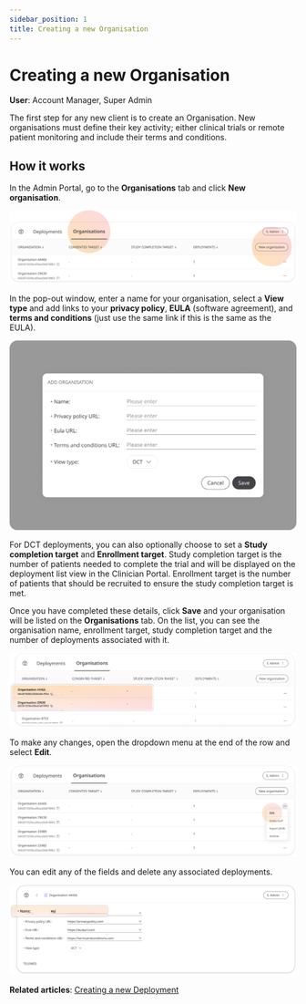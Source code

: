```yaml
---
sidebar_position: 1
title: Creating a new Organisation
---
```

# Creating a new Organisation
**User**: Account Manager, Super Admin

The first step for any new client is to create an Organisation. New organisations must define their key activity; either clinical trials or remote patient monitoring and include their terms and conditions. 

## How it works​

In the Admin Portal, go to the **Organisations** tab and click **New organisation**.

![image](./assets/Admin0101.png)

In the pop-out window, enter a name for your organisation, select a **View type** and add links to your **privacy policy**, **EULA** (software agreement), and **terms and conditions** (just use the same link if this is the same as the EULA).

![image](./assets/Admin0102.png)

For DCT deployments, you can also optionally choose to set a **Study completion target** and **Enrollment target**. Study completion target is the number of patients needed to complete the trial and will be displayed on the deployment list view in the Clinician Portal. Enrollment target is the number of patients that should be recruited to ensure the study completion target is met.

Once you have completed these details, click **Save** and your organisation will be listed on the **Organisations** tab. On the list, you can see the organisation name, enrollment target, study completion target and the number of deployments associated with it.

![image](./assets/Admin0103.png)

To make any changes, open the dropdown menu at the end of the row and select **Edit**. 

![image](./assets/Admin0104.png)

You can edit any of the fields and delete any associated deployments.

![image](./assets/Admin0105.png)

**Related articles**: [Creating a new Deployment](../managing-deployments/general-settings/creating-a-new-deployment.md)
